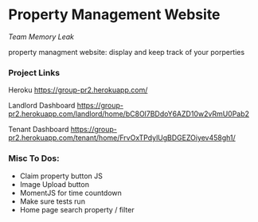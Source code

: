# Property Management Website
_*Team Memory Leak*_

property managment website:
display and keep track of your porperties

### Project Links
Heroku https://group-pr2.herokuapp.com/

Landlord Dashboard https://group-pr2.herokuapp.com/landlord/home/bC8Ol7BDdoY6AZD10w2vRmU0Pab2

Tenant Dashboard https://group-pr2.herokuapp.com/tenant/home/FrvOxTPdylUgBDGEZOiyev458gh1/


### Misc To Dos:
+ Claim property button JS 
+ Image Upload button
+ MomentJS for time countdown 
+ Make sure tests run 
+ Home page search property / filter